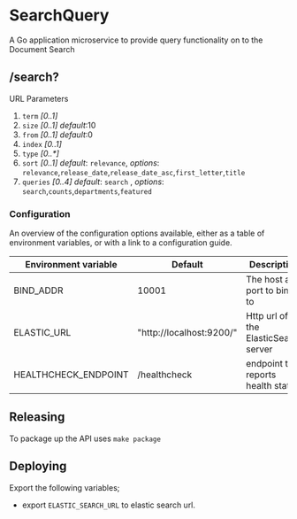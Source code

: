 SearchQuery
================

A Go application microservice to provide query functionality on to the Document Search

## /search?

URL Parameters

1. `term` _[0..1]_
2. `size` _[0..1]_ _default_:10
3. `from` _[0..1]_ _default_:0
4. `index` _[0..1]_
5. `type` _[0..*]_
6. `sort` _[0..1]_ _default_: `relevance`, _options_: `relevance`,`release_date`,`release_date_asc`,`first_letter`,`title`
7. `queries` _[0..4]_ _default_: `search` , _options_: `search`,`counts`,`departments`,`featured`

### Configuration

An overview of the configuration options available, either as a table of
environment variables, or with a link to a configuration guide.

| Environment variable | Default | Description
| -------------------- | ------- | -----------
| BIND_ADDR            | 10001  | The host and port to bind to
| ELASTIC_URL	       | "http://localhost:9200/" | Http url of the ElasticSearch server
| HEALTHCHECK_ENDPOINT | /healthcheck             | endpoint that reports health status

## Releasing
To package up the API uses `make package`

## Deploying
Export the following variables;
* export `ELASTIC_SEARCH_URL` to elastic search url.

